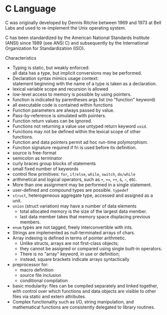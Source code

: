 # C Language

C was originally developed by Dennis Ritchie between 1969 and 1973 at Bell Labs and used to re-implement the Unix operating system.

C has been standardized by the American National Standards Institute (ANSI) since 1989 (see ANSI C) and subsequently by the International Organization for Standardization (ISO).

Characteristics
- Typing is static, but weakly enforced:   
  all data has a type, but implicit conversions may be performed.
- Declaration syntax mimics usage context:    
  statement beginning with the name of a type is taken as a declaration.
- lexical variable scope and recursion is allowed
- low-level access to memory is possible by using pointers.
- function is indicated by parentheses args list (no "function" keyword)
- all executable code is contained within functions
- Function parameters are always passed by value.
- Pass-by-reference is simulated with pointers.
- Function return values can be ignored.
- Functions not returning a value use untyped return keyword `void`.
- Functions may not be defined within the lexical scope of other functions.
- Function and data pointers permit ad hoc run-time polymorphism.
- Function signature required if fn is used before its definition.
- source is free-format
- semicolon as terminator
- curly braces group blocks of statements
- small fixed number of keywords
- control flow primitives: `for`, `if/else`, `while`, `switch`, `do/while`
- arithmetical and logical operators, such as `+`, `+=`, `++`, `&`, `~`, etc.
- More than one assignment may be performed in a single statement.
- user-defined and compound types are possible. `typedef`
- `struct`, heterogeneous aggregate type, accessed and assigned as a unit.
- `union` (struct variation) may have a number of data elements
  - total allocated memory is the size of the largest data member.
  - last data member takes that memory space displacing previous members.
- `enum` types are not tagged, freely interconvertible with ints.
- Strings are implemented as null-terminated arrays of chars.
- Array indexing is defined in terms of pointer arithmetic.
  - Unlike structs, arrays are not first-class objects;
  - they cannot be assigned or compared using single built-in operators.
  - There is no "array" keyword, in use or definition; 
  - instead, square brackets indicate arrays syntactically
- preprocessor for: 
  - macro definition
  - source file inclusion
  - conditional compilation
- basic modularity: files can be compiled separately and linked together, with control over which functions and data objects are visible to other files via static and extern attributes.
- Complex functionality such as I/O, string manipulation, and mathematical functions are consistently delegated to library routines.

